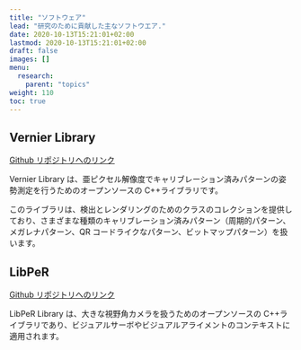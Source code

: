 ```yaml
---
title: "ソフトウェア"
lead: "研究のために貢献した主なソフトウエア."
date: 2020-10-13T15:21:01+02:00
lastmod: 2020-10-13T15:21:01+02:00
draft: false
images: []
menu:
  research:
    parent: "topics"
weight: 110
toc: true
---
```


## Vernier Library

[Github リポジトリへのリンク](https://github.com/vernierlib/vernier)

Vernier Library は、亜ピクセル解像度でキャリブレーション済みパターンの姿勢測定を行うためのオープンソースの C++ライブラリです。

このライブラリは、検出とレンダリングのためのクラスのコレクションを提供しており、さまざまな種類のキャリブレーション済みパターン（周期的パターン、メガレナパターン、QR コードライクなパターン、ビットマップパターン）を扱います。

## LibPeR

[Github リポジトリへのリンク](https://github.com/PerceptionRobotique/libPeR_base)

LibPeR Library は、大きな視野角カメラを扱うためのオープンソースの C++ライブラリであり、ビジュアルサーボやビジュアルアライメントのコンテキストに適用されます。
